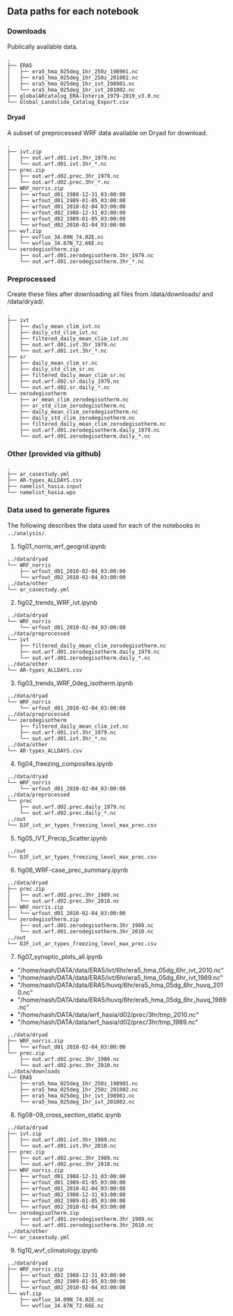 ## Data paths for each notebook

### Downloads

Publically available data.

```
.
├── ERA5
│   ├── era5_hma_025deg_1hr_250z_198901.nc
│   ├── era5_hma_025deg_1hr_250z_201002.nc
│   ├── era5_hma_025deg_1hr_ivt_198901.nc
│   └── era5_hma_025deg_1hr_ivt_201002.nc
├── globalARcatalog_ERA-Interim_1979-2019_v3.0.nc
└── Global_Landslide_Catalog_Export.csv
```


#### Dryad

A subset of preprocessed WRF data available on Dryad for download.

```
.
├── ivt.zip
│   ├── out.wrf.d01.ivt.3hr_1979.nc
│   └── out.wrf.d01.ivt.3hr_*.nc
├── prec.zip
│   ├── out.wrf.d02.prec.3hr_1979.nc
│   └── out.wrf.d02.prec.3hr_*.nc
├── WRF_norris.zip
│   ├── wrfout_d01_1988-12-31_03:00:00
│   ├── wrfout_d01_1989-01-05_03:00:00
│   ├── wrfout_d01_2010-02-04_03:00:00
│   ├── wrfout_d02_1988-12-31_03:00:00
│   ├── wrfout_d02_1989-01-05_03:00:00
│   └── wrfout_d02_2010-02-04_03:00:00
├── wvf.zip
│   ├── wvflux_34.09N_74.02E.nc
│   └── wvflux_34.87N_72.66E.nc
└── zerodegisotherm.zip
    ├── out.wrf.d01.zerodegisotherm.3hr_1979.nc
    └── out.wrf.d01.zerodegisotherm.3hr_*.nc
```

### Preprocessed 

Create these files after downloading all files from /data/downloads/ and /data/dryad/.

```
.
├── ivt
│   ├── daily_mean_clim_ivt.nc
│   ├── daily_std_clim_ivt.nc
│   ├── filtered_daily_mean_clim_ivt.nc
│   ├── out.wrf.d01.ivt.3hr_1979.nc
│   └── out.wrf.d01.ivt.3hr_*.nc
├── sr
│   ├── daily_mean_clim_sr.nc
│   ├── daily_std_clim_sr.nc
│   ├── filtered_daily_mean_clim_sr.nc
│   ├── out.wrf.d02.sr.daily_1979.nc
│   └── out.wrf.d02.sr.daily_*.nc
└── zerodegisotherm
    ├── ar_mean_clim_zerodegisotherm.nc
    ├── ar_std_clim_zerodegisotherm.nc
    ├── daily_mean_clim_zerodegisotherm.nc
    ├── daily_std_clim_zerodegisotherm.nc
    ├── filtered_daily_mean_clim_zerodegisotherm.nc
    ├── out.wrf.d01.zerodegisotherm.daily_1979.nc
    └── out.wrf.d01.zerodegisotherm.daily_*.nc
```

### Other (provided via github)

```
.
├── ar_casestudy.yml
├── AR-types_ALLDAYS.csv
├── namelist_hasia.input
└── namelist_hasia.wps
```


### Data used to generate figures

The following describes the data used for each of the notebooks in `../analysis/`.

1. fig01_norris_wrf_geogrid.ipynb

```
../data/dryad
└── WRF_norris
    ├── wrfout_d01_2010-02-04_03:00:00
    └── wrfout_d02_2010-02-04_03:00:00
../data/other
└── ar_casestudy.yml
```

2. fig02_trends_WRF_ivt.ipynb

```
../data/dryad
└── WRF_norris
    └── wrfout_d01_2010-02-04_03:00:00
../data/preprocessed
└── ivt
    ├── filtered_daily_mean_clim_zerodegisotherm.nc
    ├── out.wrf.d01.zerodegisotherm.daily_1979.nc
    └── out.wrf.d01.zerodegisotherm.daily_*.nc
../data/other
└── AR-types_ALLDAYS.csv
```

3. fig03_trends_WRF_0deg_isotherm.ipynb

```
../data/dryad
└── WRF_norris
    └── wrfout_d01_2010-02-04_03:00:00
../data/preprocessed
└── zerodegisotherm
    ├── filtered_daily_mean_clim_ivt.nc
    ├── out.wrf.d01.ivt.3hr_1979.nc
    └── out.wrf.d01.ivt.3hr_*.nc
../data/other
└── AR-types_ALLDAYS.csv
```

4. fig04_freezing_composites.ipynb

```
../data/dryad
└── WRF_norris
    └── wrfout_d01_2010-02-04_03:00:00
../data/preprocessed
└── prec
    ├── out.wrf.d02.prec.daily_1979.nc
    └── out.wrf.d02.prec.daily_*.nc
../out
└── DJF_ivt_ar_types_freezing_level_max_prec.csv
```

5. fig05_IVT_Precip_Scatter.ipynb

```
../out
└── DJF_ivt_ar_types_freezing_level_max_prec.csv
```

6. fig06_WRF-case_prec_summary.ipynb
```
../data/dryad
├── prec.zip
│   ├── out.wrf.d02.prec.3hr_1989.nc
│   └── out.wrf.d02.prec.3hr_2010.nc
├── WRF_norris.zip
│   └── wrfout_d01_2010-02-04_03:00:00
└── zerodegisotherm.zip
    ├── out.wrf.d01.zerodegisotherm.3hr_1989.nc
    └── out.wrf.d01.zerodegisotherm.3hr_2010.nc
../out
└── DJF_ivt_ar_types_freezing_level_max_prec.csv
```

7. fig07_synoptic_plots_all.ipynb

- "/home/nash/DATA/data/ERA5/ivt/6hr/era5_hma_05dg_6hr_ivt_2010.nc"
- "/home/nash/DATA/data/ERA5/ivt/6hr/era5_hma_05dg_6hr_ivt_1989.nc"
- "/home/nash/DATA/data/ERA5/huvq/6hr/era5_hma_05dg_6hr_huvq_2010.nc"
- "/home/nash/DATA/data/ERA5/huvq/6hr/era5_hma_05dg_6hr_huvq_1989.nc"
- "/home/nash/DATA/data/wrf_hasia/d02/prec/3hr/tmp_2010.nc"
- "/home/nash/DATA/data/wrf_hasia/d02/prec/3hr/tmp_1989.nc"

```
../data/dryad
├── WRF_norris.zip
│   └── wrfout_d01_2010-02-04_03:00:00
└── prec.zip
    ├── out.wrf.d02.prec.3hr_1989.nc
    └── out.wrf.d02.prec.3hr_2010.nc
../data/downloads
└── ERA5
    ├── era5_hma_025deg_1hr_250z_198901.nc
    ├── era5_hma_025deg_1hr_250z_201002.nc
    ├── era5_hma_025deg_1hr_ivt_198901.nc
    └── era5_hma_025deg_1hr_ivt_201002.nc

```

8. fig08-09_cross_section_static.ipynb

```
../data/dryad
├── ivt.zip
│   ├── out.wrf.d01.ivt.3hr_1989.nc
│   └── out.wrf.d01.ivt.3hr_2010.nc
├── prec.zip
│   ├── out.wrf.d02.prec.3hr_1989.nc
│   └── out.wrf.d02.prec.3hr_2010.nc
├── WRF_norris.zip
│   ├── wrfout_d01_1988-12-31_03:00:00
│   ├── wrfout_d01_1989-01-05_03:00:00
│   ├── wrfout_d01_2010-02-04_03:00:00
│   ├── wrfout_d02_1988-12-31_03:00:00
│   ├── wrfout_d02_1989-01-05_03:00:00
│   └── wrfout_d02_2010-02-04_03:00:00
└── zerodegisotherm.zip
    ├── out.wrf.d01.zerodegisotherm.3hr_1989.nc
    └── out.wrf.d01.zerodegisotherm.3hr_2010.nc
../data/other
└── ar_casestudy.yml
```

9. fig10_wvf_climatology.ipynb



```
../data/dryad
├── WRF_norris.zip
│   ├── wrfout_d02_1988-12-31_03:00:00
│   ├── wrfout_d02_1989-01-05_03:00:00
│   └── wrfout_d02_2010-02-04_03:00:00
└── wvf.zip
    ├── wvflux_34.09N_74.02E.nc
    └── wvflux_34.87N_72.66E.nc
```